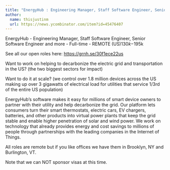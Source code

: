 ```yaml
---
title: "EnergyHub : Engineering Manager, Staff Software Engineer, Senior Software Engineer and more"
author:
  name: thisjustinm
  url: https://news.ycombinator.com/item?id=45476407
---
```

EnergyHub - Engineering Manager, Staff Software Engineer, Senior Software Engineer and more - Full-time - REMOTE (US)$130k-$195k

See all our open roles here: <a href="https:&#x2F;&#x2F;grnh.se&#x2F;30f1ece22us" rel="nofollow">https:&#x2F;&#x2F;grnh.se&#x2F;30f1ece22us</a>

Want to work on helping to decarbonize the electric grid and transportation in the US? (the two biggest sectors for impact)

Want to do it at scale? (we control over 1.8 million devices across the US making up over 3 gigawatts of electrical load for utilities that service 1&#x2F;3rd of the entire US population)

EnergyHub’s software makes it easy for millions of smart device owners to partner with their utility and help decarbonize the grid. Our platform lets consumers turn their smart thermostats, electric cars, EV chargers, batteries, and other products into virtual power plants that keep the grid stable and enable higher penetration of solar and wind power. We work on technology that already provides energy and cost savings to millions of people through partnerships with the leading companies in the Internet of Things.

All roles are remote but if you like offices we have them in Brooklyn, NY and Burlington, VT.

Note that we can NOT sponsor visas at this time.
<JobApplication />
